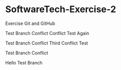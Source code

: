 # SoftwareTech-Exercise-2
Exercise Git and GitHub


Test Branch Conflict
Conflict Test Again


Test Branch Conflict
Third Conflict Test

Test Branch Conflict
	
Hello Test Branch

